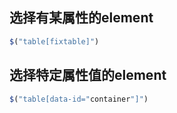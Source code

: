 
## 选择有某属性的element

```js
$("table[fixtable]")
```

## 选择特定属性值的element

```js
$("table[data-id="container"]")
```